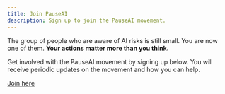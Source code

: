 ```yaml
---
title: Join PauseAI
description: Sign up to join the PauseAI movement.
---
```


The group of people who are aware of AI risks is still small.
You are now one of them.
**Your actions matter more than you think.**

Get involved with the PauseAI movement by signing up below.
You will receive periodic updates on the movement and how you can help.

[Join here](https://docs.google.com/forms/d/e/1FAIpQLSc5P8xYB6l_KraUOyHSI--wGJnvMMMp4zAG6EjNGJIeG5MIFA/viewform?usp=sf_link)
